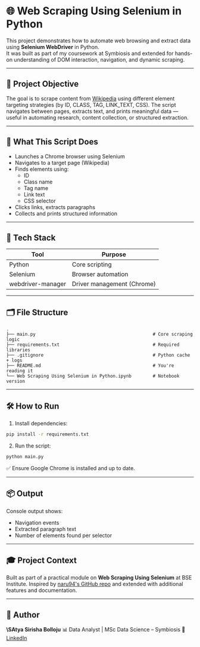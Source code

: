 
# 🌐 Web Scraping Using Selenium in Python

This project demonstrates how to automate web browsing and extract data using **Selenium WebDriver** in Python.  
It was built as part of my coursework at Symbiosis and extended for hands-on understanding of DOM interaction, navigation, and dynamic scraping.

---

## 📌 Project Objective

The goal is to scrape content from [Wikipedia](https://en.wikipedia.org/) using different element targeting strategies (by ID, CLASS, TAG, LINK_TEXT, CSS). The script navigates between pages, extracts text, and prints meaningful data — useful in automating research, content collection, or structured extraction.

---

## 🚀 What This Script Does

- Launches a Chrome browser using Selenium
- Navigates to a target page (Wikipedia)
- Finds elements using:
  - ID
  - Class name
  - Tag name
  - Link text
  - CSS selector
- Clicks links, extracts paragraphs
- Collects and prints structured information

---

## 🧠 Tech Stack

| Tool             | Purpose                     |
|------------------|-----------------------------|
| Python           | Core scripting              |
| Selenium         | Browser automation          |
| webdriver-manager| Driver management (Chrome)  |

---

## 🗂️ File Structure

```
.
├── main.py                                            # Core scraping logic
├── requirements.txt                                   # Required libraries
├── .gitignore                                         # Python cache + logs
├── README.md                                          # You're reading it
└── Web Scraping Using Selenium in Python.ipynb        # Notebook version

```

---

## 🛠 How to Run

1. Install dependencies:
   
```bash
pip install -r requirements.txt
````

2. Run the script:

```bash
python main.py
```

✅ Ensure Google Chrome is installed and up to date.

---

## 📦 Output

Console output shows:

* Navigation events
* Extracted paragraph text
* Number of elements found per selector

---

## 🎓 Project Context

Built as part of a practical module on **Web Scraping Using Selenium** at BSE Institute.
Inspired by [naru94's GitHub repo](https://github.com/naru94/Web-Scraping-Using-Selenium-in-Python) and extended with additional features and documentation.

---

## 👤 Author

**\SAtya Sirisha Bolloju**
📊 Data Analyst | MSc Data Science – Symbiosis
🔗 [LinkedIn](https://www.linkedin.com/in/satya-sirisha-bolloju-031b33239/) 


